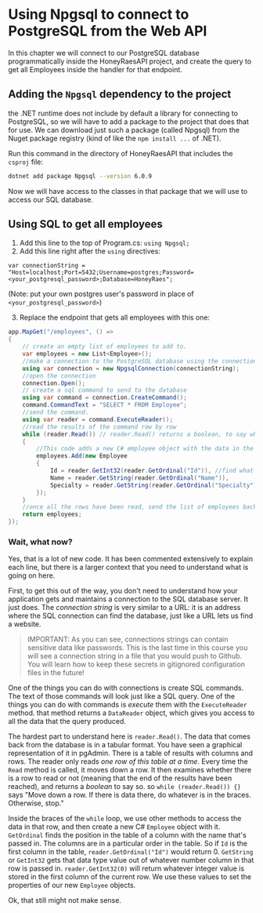 # Using Npgsql to connect to PostgreSQL from the Web API
In this chapter we will connect to our PostgreSQL database programmatically inside the HoneyRaesAPI project, and create the query to get all Employees inside the handler for that endpoint.

## Adding the `Npgsql` dependency to the project
the .NET runtime does not include by default a library for connecting to PostgreSQL, so we will have to add a package to the project that does that for use. We can download just such a package (called Npgsql) from the Nuget package registry (kind of like the `npm install ...` of .NET). 

Run this command in the directory of HoneyRaesAPI that includes the `csproj` file:
``` bash
dotnet add package Npgsql --version 6.0.9
```
Now we will have access to the classes in that package that we will use to access our SQL database. 

## Using SQL to get all employees

1. Add this line to the top of Program.cs: `using Npgsql;`
1. Add this line right after the `using` directives: 
```
var connectionString = "Host=localhost;Port=5432;Username=postgres;Password=<your_postgresql_password>;Database=HoneyRaes";
``` 
(Note: put your own postgres user's password in place of `<your_postgresql_password>`)

3. Replace the endpoint that gets all employees with this one:
``` csharp
app.MapGet("/employees", () =>
{
    // create an empty list of employees to add to. 
    var employees = new List<Employee>();
    //make a connection to the PostgreSQL database using the connection string
    using var connection = new NpgsqlConnection(connectionString);
    //open the connection
    connection.Open();
    // create a sql command to send to the database
    using var command = connection.CreateCommand();
    command.CommandText = "SELECT * FROM Employee";
    //send the command. 
    using var reader = command.ExecuteReader();
    //read the results of the command row by row
    while (reader.Read()) // reader.Read() returns a boolean, to say whether there is a row or not, it also advances down to that row if it's there. 
    {
        //This code adds a new C# employee object with the data in the current row of the data reader 
        employees.Add(new Employee
        {
            Id = reader.GetInt32(reader.GetOrdinal("Id")), //find what position the Id column is in, then get the integer stored at that position
            Name = reader.GetString(reader.GetOrdinal("Name")),
            Specialty = reader.GetString(reader.GetOrdinal("Specialty"))
        });
    }
    //once all the rows have been read, send the list of employees back to the client as JSON
    return employees;
});
```

### Wait, what now?
Yes, that is a lot of new code. It has been commented extensively to explain each line, but there is a larger context that you need to understand what is going on here. 

First, to get this out of the way, you don't need to understand how your application gets and maintains a connection to the SQL database server. It just does. The _connection string_ is very similar to a URL: it is an address where the SQL connection can find the database, just like a URL lets us find a website. 

> IMPORTANT: As you can see, connections strings can contain sensitive data like passwords. This is the last time in this course you will see a connection string in a file that you would push to Github. You will learn how to keep these secrets in gitignored configuration files in the future! 

One of the things you can do with connections is create SQL commands. The text of those commands will look just like a SQL query. One of the things you can do with commands is _execute_ them with the `ExecuteReader` method. that method returns a `DataReader` object, which gives you access to all the data that the query produced. 

The hardest part to understand here is `reader.Read()`. The data that comes back from the database is in a tabular format. You have seen a graphical representation of it in pgAdmin. There is a table of results with columns and rows. The reader only reads _one row of this table at a time_. Every time the `Read` method is called, it moves down a row. It then examines whether there is a row to read or not (meaning that the end of the results have been reached), and returns a _boolean_ to say so. so `while (reader.Read()) {}` says "Move down a row. If there is data there, do whatever is in the braces. Otherwise, stop."

Inside the braces of the `while` loop, we use other methods to access the data in that row, and then create a new C# `Employee` object with it. `GetOrdinal` finds the position in the table of a column with the name that's passed in. The columns are in a particular order in the table. So if `Id` is the first column in the table, `reader.GetOrdinal("Id")` would return 0. `GetString` or `GetInt32` gets that data type value out of whatever number column in that row is passed in. `reader.GetInt32(0)` will return whatever integer value is stored in the first column of the current row. We use these values to set the properties of our new `Employee` objects. 

Ok, that still might not make sense. 

